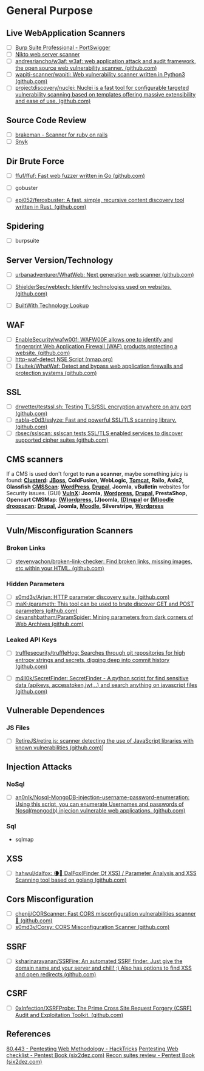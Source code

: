 # General Purpose
## Live WebApplication Scanners
- [ ] [Burp Suite Professional - PortSwigger](https://portswigger.net/burp/pro)
- [ ] [Nikto web server scanner](https://github.com/sullo/nikto)
- [ ] [andresriancho/w3af: w3af: web application attack and audit framework, the open source web vulnerability scanner. (github.com)](https://github.com/andresriancho/w3af)
- [ ] [wapiti-scanner/wapiti: Web vulnerability scanner written in Python3 (github.com)](https://github.com/wapiti-scanner/wapiti)
- [ ] [projectdiscovery/nuclei: Nuclei is a fast tool for configurable targeted vulnerability scanning based on templates offering massive extensibility and ease of use. (github.com)](https://github.com/projectdiscovery/nuclei)

## Source Code Review
- [ ] [brakeman - Scanner for ruby on rails](https://github.com/presidentbeef/brakeman)
- [ ] [Snyk](https://snyk.io/) 

## Dir Brute Force
- [ ] [ffuf/ffuf: Fast web fuzzer written in Go (github.com)](https://github.com/ffuf/ffuf)
- [ ] gobuster
- [ ] [epi052/feroxbuster: A fast, simple, recursive content discovery tool written in Rust. (github.com)](https://github.com/epi052/feroxbuster)
	

## Spidering
- [ ] burpsuite
	
	
## Server Version/Technology
- [ ] [urbanadventurer/WhatWeb: Next generation web scanner (github.com)](https://github.com/urbanadventurer/WhatWeb)
- [ ] [ShielderSec/webtech: Identify technologies used on websites. (github.com)](https://github.com/ShielderSec/webtech)
- [ ] [BuiltWith Technology Lookup](https://builtwith.com/)


## WAF
- [ ] [EnableSecurity/wafw00f: WAFW00F allows one to identify and fingerprint Web Application Firewall (WAF) products protecting a website. (github.com)](https://github.com/EnableSecurity/wafw00f)
- [ ] [http-waf-detect NSE Script (nmap.org)](https://nmap.org/nsedoc/scripts/http-waf-detect.html)
- [ ] [Ekultek/WhatWaf: Detect and bypass web application firewalls and protection systems (github.com)](https://github.com/Ekultek/WhatWaf)

## SSL
- [ ] [drwetter/testssl.sh: Testing TLS/SSL encryption anywhere on any port (github.com)](https://github.com/drwetter/testssl.sh)
- [ ] [nabla-c0d3/sslyze: Fast and powerful SSL/TLS scanning library. (github.com)](https://github.com/nabla-c0d3/sslyze)
- [ ] [rbsec/sslscan: sslscan tests SSL/TLS enabled services to discover supported cipher suites (github.com)](https://github.com/rbsec/sslscan)

## CMS scanners
If a CMS is used don't forget to **run a scanner**, maybe something juicy is found:
[**Clusterd**](https://github.com/hatRiot/clusterd)**:** [**JBoss**](/pentesting/pentesting-web/jboss)**, ColdFusion, WebLogic,** [**Tomcat**](/pentesting/pentesting-web/tomcat)**, Railo, Axis2, Glassfish** [**CMSScan**](https://github.com/ajinabraham/CMSScan): [**WordPress**](/pentesting/pentesting-web/wordpress), [**Drupal**](/pentesting/pentesting-web/drupal), **Joomla**, **vBulletin** websites for Security issues. (GUI) [**VulnX**](https://github.com/anouarbensaad/vulnx)**: Joomla,** [**Wordpress**](/pentesting/pentesting-web/wordpress)**,** [**Drupal**](/pentesting/pentesting-web/drupal)**, PrestaShop, Opencart CMSMap**: [**(W)ordpress**](/pentesting/pentesting-web/wordpress)**, (J)oomla,** [**(D)rupal**](/pentesting/pentesting-web/drupal) **or** [**(M)oodle**](/pentesting/pentesting-web/moodle) [**droopscan**](https://github.com/droope/droopescan)**:** [**Drupal**](/pentesting/pentesting-web/drupal)**, Joomla,** [**Moodle**](/pentesting/pentesting-web/moodle)**, Silverstripe,** [**Wordpress**](/pentesting/pentesting-web/wordpress)

***

## Vuln/Misconfiguration Scanners
### Broken Links
- [ ] [stevenvachon/broken-link-checker: Find broken links, missing images, etc within your HTML. (github.com)](https://github.com/stevenvachon/broken-link-checker)
### Hidden Parameters
- [ ] [s0md3v/Arjun: HTTP parameter discovery suite. (github.com)](https://github.com/s0md3v/Arjun)
- [ ] [maK-/parameth: This tool can be used to brute discover GET and POST parameters (github.com)](https://github.com/maK-/parameth)
- [ ] [devanshbatham/ParamSpider: Mining parameters from dark corners of Web Archives (github.com)](https://github.com/devanshbatham/ParamSpider)
### Leaked API Keys
- [ ] [trufflesecurity/truffleHog: Searches through git repositories for high entropy strings and secrets, digging deep into commit history (github.com)](https://github.com/trufflesecurity/truffleHog)
- [ ] [m4ll0k/SecretFinder: SecretFinder - A python script for find sensitive data (apikeys, accesstoken,jwt,..) and search anything on javascript files (github.com)](https://github.com/m4ll0k/SecretFinder)


## Vulnerable Dependences
### JS Files
- [ ] [RetireJS/retire.js: scanner detecting the use of JavaScript libraries with known vulnerabilities (github.com)](https://github.com/retirejs/retire.js/)]


## Injection Attacks
### NoSql
- [ ] [an0nlk/Nosql-MongoDB-injection-username-password-enumeration: Using this script, you can enumerate Usernames and passwords of Nosql(mongodb) injecion vulnerable web applications. (github.com)](https://github.com/an0nlk/Nosql-MongoDB-injection-username-password-enumeration)
### Sql
- sqlmap


## XSS
- [ ] [hahwul/dalfox: 🌘🦊 DalFox(Finder Of XSS) / Parameter Analysis and XSS Scanning tool based on golang (github.com)](https://github.com/hahwul/dalfox)


## Cors Misconfiguration
- [ ] [chenjj/CORScanner: Fast CORS misconfiguration vulnerabilities scanner🍻 (github.com)](https://github.com/chenjj/CORScanner)
- [ ] [s0md3v/Corsy: CORS Misconfiguration Scanner (github.com)](https://github.com/s0md3v/Corsy)

## SSRF
- [ ] [ksharinarayanan/SSRFire: An automated SSRF finder. Just give the domain name and your server and chill! ;) Also has options to find XSS and open redirects (github.com)](https://github.com/ksharinarayanan/SSRFire)



## CSRF
- [ ] [0xInfection/XSRFProbe: The Prime Cross Site Request Forgery (CSRF) Audit and Exploitation Toolkit. (github.com)](https://github.com/0xInfection/XSRFProbe)



## References
[80,443 - Pentesting Web Methodology - HackTricks](https://book.hacktricks.xyz/pentesting/pentesting-web)
[Pentesting Web checklist - Pentest Book (six2dez.com)](https://pentestbook.six2dez.com/others/web-checklist)
[Recon suites review - Pentest Book (six2dez.com)](https://pentestbook.six2dez.com/others/recon-suites-review#tools)
